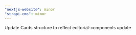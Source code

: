 ```yaml
---
"nextjs-website": minor
"strapi-cms": minor
---
```


Update Cards structure to reflect editorial-components update
